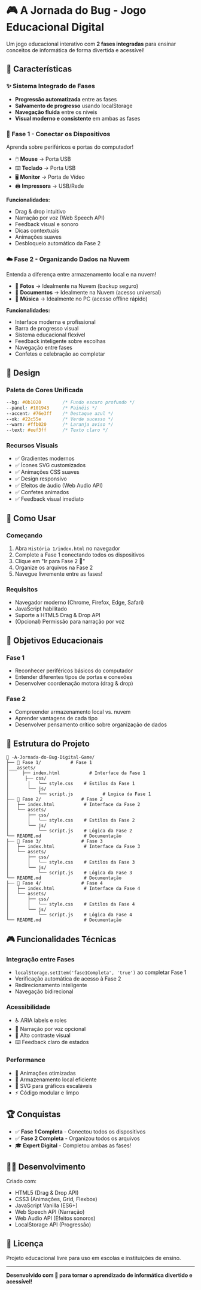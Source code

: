 # 🎮 A Jornada do Bug - Jogo Educacional Digital

Um jogo educacional interativo com **2 fases integradas** para ensinar conceitos de informática de forma divertida e acessível!

## 🌟 Características

### ✨ Sistema Integrado de Fases
- **Progressão automatizada** entre as fases
- **Salvamento de progresso** usando localStorage
- **Navegação fluida** entre os níveis
- **Visual moderno e consistente** em ambas as fases

### 🎯 Fase 1 - Conectar os Dispositivos
Aprenda sobre periféricos e portas do computador!
- 🖱️ **Mouse** → Porta USB
- ⌨️ **Teclado** → Porta USB  
- 🖥️ **Monitor** → Porta de Vídeo
- 🖨️ **Impressora** → USB/Rede

**Funcionalidades:**
- Drag & drop intuitivo
- Narração por voz (Web Speech API)
- Feedback visual e sonoro
- Dicas contextuais
- Animações suaves
- Desbloqueio automático da Fase 2

### ☁️ Fase 2 - Organizando Dados na Nuvem
Entenda a diferença entre armazenamento local e na nuvem!
- 📸 **Fotos** → Idealmente na Nuvem (backup seguro)
- 📄 **Documentos** → Idealmente na Nuvem (acesso universal)
- 🎵 **Música** → Idealmente no PC (acesso offline rápido)

**Funcionalidades:**
- Interface moderna e profissional
- Barra de progresso visual
- Sistema educacional flexível
- Feedback inteligente sobre escolhas
- Navegação entre fases
- Confetes e celebração ao completar

## 🎨 Design

### Paleta de Cores Unificada
```css
--bg: #0b1020        /* Fundo escuro profundo */
--panel: #101943     /* Painéis */
--accent: #76e3ff    /* Destaque azul */
--ok: #22c55e        /* Verde sucesso */
--warn: #ffb020      /* Laranja aviso */
--text: #eef3ff      /* Texto claro */
```

### Recursos Visuais
- ✅ Gradientes modernos
- ✅ Ícones SVG customizados
- ✅ Animações CSS suaves
- ✅ Design responsivo
- ✅ Efeitos de áudio (Web Audio API)
- ✅ Confetes animados
- ✅ Feedback visual imediato

## 🚀 Como Usar

### Começando
1. Abra `História 1/index.html` no navegador
2. Complete a Fase 1 conectando todos os dispositivos
3. Clique em "Ir para Fase 2 🚀"
4. Organize os arquivos na Fase 2
5. Navegue livremente entre as fases!

### Requisitos
- Navegador moderno (Chrome, Firefox, Edge, Safari)
- JavaScript habilitado
- Suporte a HTML5 Drag & Drop API
- (Opcional) Permissão para narração por voz

## 🎯 Objetivos Educacionais

### Fase 1
- Reconhecer periféricos básicos do computador
- Entender diferentes tipos de portas e conexões
- Desenvolver coordenação motora (drag & drop)

### Fase 2
- Compreender armazenamento local vs. nuvem
- Aprender vantagens de cada tipo
- Desenvolver pensamento crítico sobre organização de dados

## 🔧 Estrutura do Projeto

```
📁 -A-Jornada-do-Bug-Digital-Game/
├── 📁 Fase 1/           # Fase 1
│___assets/
│     ├── index.html           # Interface da Fase 1
│      ├── css/
│       │   └── style.css    # Estilos da Fase 1
│       └── js/
│           └── script.js           # Logica da Fase 1
├── 📁 Fase 2/               # Fase 2
│   ├── index.html           # Interface da Fase 2
│   └── assets/
│       ├── css/
│       │   └── style.css    # Estilos da Fase 2
│       └── js/
│           └── script.js    # Lógica da Fase 2
└── README.md                # Documentação
├── 📁 Fase 3/               # Fase 3
│   ├── index.html           # Interface da Fase 3
│   └── assets/
│       ├── css/
│       │   └── style.css    # Estilos da Fase 3
│       └── js/
│           └── script.js    # Lógica da Fase 3
└── README.md                # Documentação
├── 📁 Fase 4/               # Fase 4
│   ├── index.html           # Interface da Fase 4
│   └── assets/
│       ├── css/
│       │   └── style.css    # Estilos da Fase 4
│       └── js/
│           └── script.js    # Lógica da Fase 4
└── README.md                # Documentação
```

## 🎮 Funcionalidades Técnicas

### Integração entre Fases
- `localStorage.setItem('fase1Completa', 'true')` ao completar Fase 1
- Verificação automática de acesso à Fase 2
- Redirecionamento inteligente
- Navegação bidirecional

### Acessibilidade
- ♿ ARIA labels e roles
- 🎤 Narração por voz opcional
- 🎨 Alto contraste visual
- ⌨️ Feedback claro de estados

### Performance
- 🚀 Animações otimizadas
- 💾 Armazenamento local eficiente
- 🎯 SVG para gráficos escaláveis
- ⚡ Código modular e limpo

## 🏆 Conquistas

- ✅ **Fase 1 Completa** - Conectou todos os dispositivos
- ✅ **Fase 2 Completa** - Organizou todos os arquivos
- 🎓 **Expert Digital** - Completou ambas as fases!

## 👨‍💻 Desenvolvimento

Criado com:
- HTML5 (Drag & Drop API)
- CSS3 (Animações, Grid, Flexbox)
- JavaScript Vanilla (ES6+)
- Web Speech API (Narração)
- Web Audio API (Efeitos sonoros)
- LocalStorage API (Progressão)

## 📝 Licença

Projeto educacional livre para uso em escolas e instituições de ensino.

---

**Desenvolvido com 💙 para tornar o aprendizado de informática divertido e acessível!**
